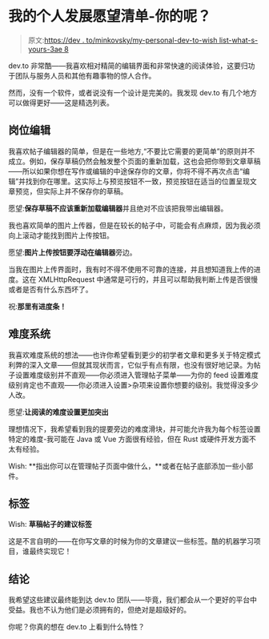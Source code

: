 # 我的个人发展愿望清单-你的呢？

> 原文:[https://dev . to/minkovsky/my-personal-dev-to-wish list-what-s-yours-3ae 8](https://dev.to/minkovsky/my-personal-dev-to-wishlist-what-s-yours-3ae8)

dev.to 非常酷——我喜欢相对精简的编辑界面和非常快速的阅读体验，这要归功于团队与服务人员和其他有趣事物的惊人合作。

然而，没有一个软件，或者说没有一个设计是完美的。我发现 dev.to 有几个地方可以做得更好——这是精选列表。

## [](#the-post-editor)岗位编辑

我喜欢帖子编辑器的简单，但是在一些地方,“不要比它需要的更简单”的原则并不成立。例如，保存草稿仍然会触发整个页面的重新加载，这也会把你带到文章草稿——所以如果你想在写作或编辑的中途保存你的文章，你将不得不再次点击“编辑”并找到你在哪里。这实际上与预览按钮不一致，预览按钮在适当的位置呈现文章预览，但实际上并不保存你的草稿。

愿望:**保存草稿不应该重新加载编辑器**并且绝对不应该把我带出编辑器。

我也喜欢简单的图片上传器，但是在较长的帖子中，可能会有点麻烦，因为我必须向上滚动才能找到图片上传按钮。

愿望:**图片上传按钮要浮动在编辑器**旁边。

当我在图片上传界面时，我有时不得不使用不可靠的连接，并且想知道我上传的进度。这在 XMLHttpRequest 中通常是可行的，并且可以帮助我判断上传是否很慢或者是否有什么东西坏了。

祝:**那里有进度条！**

## [](#the-difficulty-system)难度系统

我喜欢难度系统的想法——也许你希望看到更少的初学者文章和更多关于特定模式利弊的深入文章——但就其现状而言，它似乎有点有限，也没有很好地记录。为帖子设置难度级别并不直观——你必须进入管理帖子菜单——为你的 feed 设置难度级别肯定也不直观——你必须进入设置>杂项来设置你想要的级别。我觉得没多少人改。

愿望:**让阅读的难度设置更加突出**

理想情况下，我希望看到我的提要旁边的难度滑块，并可能允许我为每个标签设置特定的难度-我可能在 Java 或 Vue 方面很有经验，但在 Rust 或硬件开发方面不太有经验。

Wish: **指出你可以在管理帖子页面中做什么，**或者在帖子底部添加一些小部件。

## [](#tags)标签

Wish: **草稿帖子的建议标签**

这是不言自明的——在你写文章的时候为你的文章建议一些标签。酷的机器学习项目，谁最终实现它！

## [](#conclusion)结论

我希望这些建议最终能到达 dev.to 团队——毕竟，我们都会从一个更好的平台中受益。我也不认为他们是必须拥有的，但绝对是超级好的。

你呢？你真的想在 dev.to 上看到什么特性？